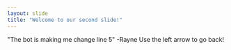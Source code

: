```yaml
---
layout: slide
title: "Welcome to our second slide!"
---
```

"The bot is making me change line 5" -Rayne 
Use the left arrow to go back!
